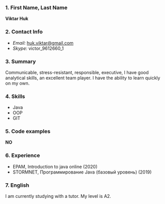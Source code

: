 ### 1. First Name, Last Name
**Viktar Huk**
### 2. Contact Info
* *Email:* huk.viktar@gmail.com
* *Skype:* victor_9612660_1
### 3. Summary
Сommunicable, stress-resistant, responsible, executive, I have good analytical skills, an excellent team player. I have the ability to learn quickly on my own.
### 4. Skills
* Java
* OOP
* GIT
### 5. Code examples
**NO**
### 6. Experience
* EPAM, Introduction to java online (2020)
* STORMNET, Программирование Java (базовый уровень) (2019)
### 7. English
I am currently studying with a tutor. My level is A2.
